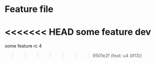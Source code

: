 # Feature file

<<<<<<< HEAD
some feature dev
=======
some feature rc 4
>>>>>>> 9501e2f (feat: u4 (#13))
